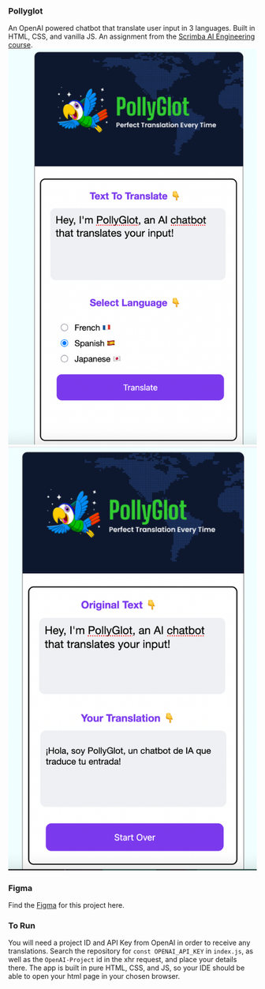 ### Pollyglot
An OpenAI powered chatbot that translate user input in 3 languages.
Built in HTML, CSS, and vanilla JS. An assignment from the [Scrimba AI Engineering course](https://scrimba.com/the-ai-engineer-path-c02v).
![img.png](assets/img.png)
![img_1.png](assets/img_1.png)

### Figma
Find the [Figma](https://www.figma.com/design/5zQQiaSDdUu8AqVGlg9PZ3/OpenAi-API---PollyGlot?node-id=1-168&t=KHxtYVDkkR4plj08-0) 
for this project here.

### To Run
You will need a project ID and API Key from OpenAI in order to receive any translations. 
Search the repository for `const OPENAI_API_KEY` in `index.js`, as well as the `OpenAI-Project` id in the xhr request, and place your details there. The app is built in pure HTML,
CSS, and JS, so your IDE should be able to open your html page in your chosen browser.
